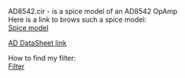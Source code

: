 AD8542.cir - is a spice model of an AD8542 OpAmp  
Here is a link to brows such a spice model:  
[Spice model](https://www.analog.com/ru/license/spice-models?mediaPath=media/en/simulation-models/spice-models/AD8542.cir&modelType=spice-models)  

[AD DataSheet link](https://www.analog.com/ru/products/ad8542.html#product-overview)


  
How to find my filter:  
[Filter](https://yandex.ru/images/search?pos=18&from=tabbar&img_url=https%3A%2F%2Fstudfile.net%2Fhtml%2F2706%2F69%2Fhtml_vgSzqFNKCD.4Jy1%2Fimg-sFTtm7.png&text=%D1%82%D1%80%D0%B5%D1%85%D0%B4%D0%B8%D0%B0%D0%BF%D0%B0%D0%B7%D0%BE%D0%BD%D0%BD%D1%8B%D0%B9%20%D1%84%D0%B8%D0%BB%D1%8C%D1%82%D1%80%20%D0%B7%D0%B2%D1%83%D0%BA%D0%BE%D0%B2%D1%8B%D1%85%20%D1%87%D0%B0%D1%81%D1%82%D0%BE%D1%82%20%D0%BD%D0%B0%20%D0%9E%D0%A3&rpt=simage)
